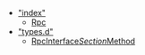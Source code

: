 * [&quot;index&quot;](modules/_index_.md)
  * [Rpc](classes/_index_.rpc.md)
* [&quot;types.d&quot;](modules/_types_d_.md)
  * [RpcInterface$Section$Method](interfaces/_types_d_.rpcinterface_section_method.md)
